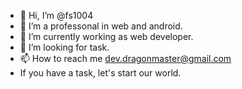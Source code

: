 - 👋 Hi, I’m @fs1004
- 👀 I’m a professonal in web and android.
- 🌱 I’m currently working as web developer.
- 💞️ I’m looking for task.
- 📫 How to reach me dev.dragonmaster@gmail.com
- If you have a task, let's start our world.


<!---
fs1004/fs1004 is a ✨ special ✨ repository because its `README.md` (this file) appears on your GitHub profile.
You can click the Preview link to take a look at your changes.
--->
